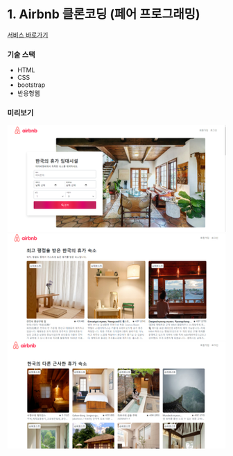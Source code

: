 # 1. Airbnb 클론코딩 (페어 프로그래밍) 
[서비스 바로가기](https://dreamofheaven.github.io/01airbnb_clone/main.html)
### 기술 스택
<ul>
  <li>HTML</li>
  <li>CSS</li>
  <li>bootstrap</li>
  <li>반응형웹</li>
</ul>

### 미리보기
<img src="../readme_img/image01.png" alt="메인화면">
<img src="../readme_img/image02.png" alt="메인화면">
<img src="../readme_img/image03.png" alt="메인화면">
